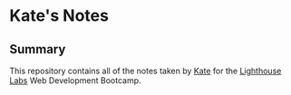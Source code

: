 # Kate's Notes
## Summary 

This repository contains all of the notes taken by  [Kate](https://github.com/kateGalich) for the [Lighthouse Labs](https://www.lighthouselabs.ca/) Web Development Bootcamp.

